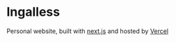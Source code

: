# Ingalless

Personal website, built with [next.js](http://nextjs.org) and hosted by [Vercel](https://vercel.com)
